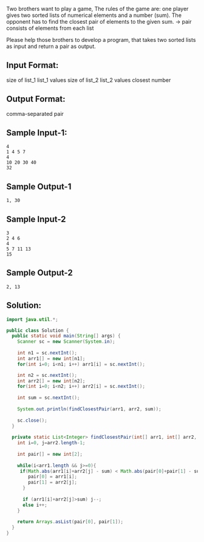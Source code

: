 
Two brothers want to play a game, 
The rules of the game are: one player gives two sorted lists of numerical elements and a number (sum). 
The opponent has to find the closest pair of elements to the given sum.
-> pair consists of elements from each list

Please help those brothers to develop a program, that takes 
two sorted lists as input and return a pair as output.

Input Format:
-------------
size of list_1
list_1 values
size of list_2
list_2 values
closest number

Output Format:
--------------
comma-separated pair

Sample Input-1:
---------------
```
4
1 4 5 7
4
10 20 30 40
32
```

Sample Output-1
---------------
```
1, 30
```

Sample Input-2
---------------
```
3
2 4 6
4
5 7 11 13
15
```

Sample Output-2
---------------
```
2, 13
```

## Solution:

```java
import java.util.*;

public class Solution {
  public static void main(String[] args) {
    Scanner sc = new Scanner(System.in);
    
    int n1 = sc.nextInt();
    int arr1[] = new int[n1];
    for(int i=0; i<n1; i++) arr1[i] = sc.nextInt();

    int n2 = sc.nextInt();
    int arr2[] = new int[n2];
    for(int i=0; i<n2; i++) arr2[i] = sc.nextInt();
    
    int sum = sc.nextInt();
    
    System.out.println(findClosestPair(arr1, arr2, sum));
    
    sc.close();
  }
  
  private static List<Integer> findClosestPair(int[] arr1, int[] arr2, int sum) {
    int i=0, j=arr2.length-1;
    
    int pair[] = new int[2];
    
    while(i<arr1.length && j>=0){
     if(Math.abs(arr1[i]+arr2[j] - sum) < Math.abs(pair[0]+pair[1] - sum)){
        pair[0] = arr1[i];
        pair[1] = arr2[j];
      }
      
      if (arr1[i]+arr2[j]>sum) j--;
      else i++;
    }
    
    return Arrays.asList(pair[0], pair[1]);
  }
}
```